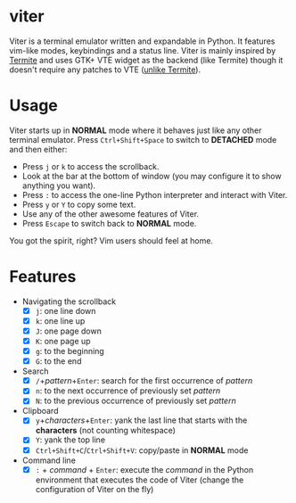 # viter
Viter is a terminal emulator written and expandable in Python. It features vim-like modes, keybindings and a status line. Viter is mainly inspired by [Termite](https://github.com/thestinger/termite) and uses GTK+ VTE widget as the backend (like Termite) though it doesn't require any patches to VTE ([unlike Termite](https://github.com/thestinger/termite#dependencies)).

# Usage
Viter starts up in **NORMAL** mode where it behaves just like any other terminal emulator. Press `Ctrl+Shift+Space` to switch to **DETACHED** mode and then either:
- Press `j` or `k` to access the scrollback.
- Look at the bar at the bottom of window (you may configure it to show anything you want).
- Press `:` to access the one-line Python interpreter and interact with Viter.
- Press `y` or `Y` to copy some text.
- Use any of the other awesome features of Viter.
- Press `Escape` to switch back to **NORMAL** mode.

You got the spirit, right? Vim users should feel at home.

# Features
- Navigating the scrollback
    - [x] `j`: one line down
    - [x] `k`: one line up
    - [x] `J`: one page down
    - [x] `K`: one page up
    - [x] `g`: to the beginning
    - [x] `G`: to the end
- Search
    - [x] `/`+_pattern_+`Enter`: search for the first occurrence of _pattern_
    - [x] `n`: to the next occurrence of previously set _pattern_
    - [x] `N`: to the previous occurrence of previously set _pattern_
- Clipboard
    - [x] `y`+_characters_+`Enter`: yank the last line that starts with the __characters__ (not counting whitespace)
    - [x] `Y`: yank the top line
    - [x] `Ctrl+Shift+C`/`Ctrl+Shift+V`: copy/paste in **NORMAL** mode
- Command line
    - [x] `:` + _command_ + `Enter`: execute the _command_ in the Python environment that executes the code of Viter (change the configuration of Viter on the fly)
